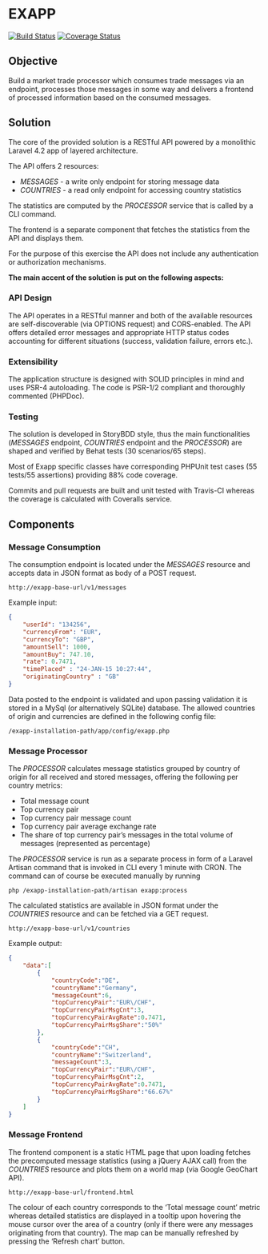 # EXAPP #
[![Build Status](https://travis-ci.org/Gadoma/Exapp.svg?branch=master)](https://travis-ci.org/Gadoma/Exapp) [![Coverage Status](https://coveralls.io/repos/Gadoma/Exapp/badge.svg?branch=master)](https://coveralls.io/r/Gadoma/Exapp?branch=master)

## Objective ##
Build a market trade processor which consumes trade messages via an endpoint, processes those messages in some way and delivers a frontend of processed information based on the consumed messages.

## Solution ##
The core of the provided solution is a RESTful API powered by a monolithic Laravel 4.2 app of layered architecture. 

The API offers 2 resources:
- _MESSAGES_ - a write only endpoint for storing message data
- _COUNTRIES_ - a read only endpoint for accessing country statistics

The statistics are computed by the _PROCESSOR_ service that is called by a CLI command.

The frontend is a separate component that fetches the statistics from the API and displays them.

For the purpose of this exercise the API does not include any authentication or authorization mechanisms. 

**The main accent of the solution is put on the following aspects:**

### API Design ###
The API operates in a RESTful manner and both of the available resources are self-discoverable (via OPTIONS request) and CORS-enabled. The API offers detailed error messages and appropriate HTTP status codes accounting for different situations (success, validation failure, errors etc.).

### Extensibility ###
The application structure is designed with SOLID principles in mind and uses PSR-4 autoloading. The code is PSR-1/2 compliant and thoroughly commented (PHPDoc).

### Testing ###
The solution is developed in StoryBDD style, thus the main functionalities (_MESSAGES_ endpoint, _COUNTRIES_ endpoint and the _PROCESSOR_) are shaped and verified by Behat tests (30 scenarios/65 steps). 

Most of Exapp specific classes have corresponding PHPUnit test cases (55 tests/55 assertions) providing 88% code coverage. 

Commits and pull requests are built and unit tested with Travis-CI whereas the coverage is calculated with Coveralls service. 

## Components ##
### Message Consumption ###
The consumption endpoint is located under the _MESSAGES_ resource and accepts data in JSON format as body of a POST request.
```
http://exapp-base-url/v1/messages
```
Example input: 
```json
{
	"userId": "134256", 
	"currencyFrom": "EUR", 
	"currencyTo": "GBP", 
	"amountSell": 1000, 
	"amountBuy": 747.10, 
	"rate": 0.7471, 
	"timePlaced" : "24­-JAN-­15 10:27:44", 
	"originatingCountry" : "GB"
}
```
Data posted to the endpoint is validated and upon passing validation it is stored in a MySql (or alternatively SQLite) database. The allowed countries of origin and currencies are defined in the following config file: 
```
/exapp-installation-path/app/config/exapp.php
```

### Message Processor ###
The _PROCESSOR_ calculates message statistics grouped by country of origin for all received and stored messages, offering the following per country metrics:
- Total message count  
- Top currency pair
- Top currency pair message count
- Top currency pair average exchange rate
- The share of top currency pair’s messages in the total volume of messages (represented as percentage)

The _PROCESSOR_ service is run as a separate process in form of a Laravel Artisan command that is invoked in CLI every 1 minute with CRON. The command can of course be executed manually by running
```
php /exapp-installation-path/artisan exapp:process
```
The calculated statistics are available in JSON format under the _COUNTRIES_ resource and can be fetched via a GET request.
```
http://exapp-base-url/v1/countries
```
Example output:
```json
{
    "data":[
        {
            "countryCode":"DE",
            "countryName":"Germany",
            "messageCount":6,
            "topCurrencyPair":"EUR\/CHF",
            "topCurrencyPairMsgCnt":3,
            "topCurrencyPairAvgRate":0.7471,
            "topCurrencyPairMsgShare":"50%"
        },
        {
            "countryCode":"CH",
            "countryName":"Switzerland",
            "messageCount":3,
            "topCurrencyPair":"EUR\/CHF",
            "topCurrencyPairMsgCnt":2,
            "topCurrencyPairAvgRate":0.7471,
            "topCurrencyPairMsgShare":"66.67%"
        }
    ]
}
```

### Message Frontend ###
The frontend component is a static HTML page that upon loading fetches the precomputed message statistics (using a jQuery AJAX call) from the _COUNTRIES_ resource and plots them on a world map (via Google GeoChart API). 
```
http://exapp-base-url/frontend.html
```
The colour of each country corresponds to the ‘Total message count’ metric whereas detailed statistics are displayed in a tooltip upon hovering the mouse cursor over the area of a country (only if there were any messages originating from that country). The map can be manually refreshed by pressing the ‘Refresh chart’ button.  
